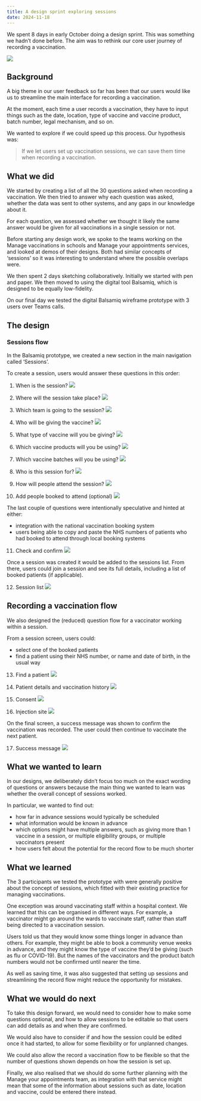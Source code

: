 ```yaml
---
title: A design sprint exploring sessions
date: 2024-11-18
---
```


We spent 8 days in early October doing a design sprint. This was something we hadn’t done before. The aim was to rethink our core user journey of recording a vaccination.

![](ootaakntc9jrfw429c2xm1igwe4u.png)

## Background

A big theme in our user feedback so far has been that our users would like us to streamline the main interface for recording a vaccination.

At the moment, each time a user records a vaccination, they have to input things such as the date, location, type of vaccine and vaccine product, batch number, legal mechanism, and so on.

We wanted to explore if we could speed up this process. Our hypothesis was:

> If we let users set up vaccination sessions, we can save them time when recording a vaccination.

## What we did

We started by creating a list of all the 30 questions asked when recording a vaccination. We then tried to answer why each question was asked, whether the data was sent to other systems, and any gaps in our knowledge about it.

For each question, we assessed whether we thought it likely the same answer would be given for all vaccinations in a single session or not.

Before starting any design work, we spoke to the teams working on the Manage vaccinations in schools and Manage your appointments services, and looked at demos of their designs. Both had similar concepts of ‘sessions’ so it was interesting to understand where the possible overlaps were.

We then spent 2 days sketching collaboratively. Initially we started with pen and paper. We then moved to using the digital tool Balsamiq, which is designed to be equally low-fidelity.

On our final day we tested the digital Balsamiq wireframe prototype with 3 users over Teams calls.

## The design

### Sessions flow

In the Balsamiq prototype, we created a new section in the main navigation called ‘Sessions’.

To create a session, users would answer these questions in this order:

1. When is the session?
   ![](gwrjadpaf9sktxwiq9f4b602tm6g.png)

2. Where will the session take place?
   ![](fzrh65xmn12ydz32nvd4ybs1rnhf.png)

3. Which team is going to the session?
   ![](11u9mm7nv0u280o4loywslmt1nir.png)

4. Who will be giving the vaccine?
   ![](hurpu5ze2hlewk28kcgn6bwt045q.png)

5. What type of vaccine will you be giving?
   ![](9l5iidn2lft7g9z0wdn1dob4p97e.png)

6. Which vaccine products will you be using?
   ![](fhwiaivewj5tz4m1bop6h6r5rr10.png)

7. Which vaccine batches will you be using?
   ![](f39fvvop753khx0syoe33xnga56w.png)

8. Who is this session for?
   ![](9ii0qi7z88qx4429usyc0gcnbv60.png)

9. How will people attend the session?
   ![](i4b19aqjka5tgk3i2c812ymfa32n.png)

10. Add people booked to attend (optional)
    ![](5supxcv0rs2i6sqolrhr0vr51yj4.png)

The last couple of questions were intentionally speculative and hinted at either:

- integration with the national vaccination booking system
- users being able to copy and paste the NHS numbers of patients who had booked to attend through local booking systems

11. Check and confirm
    ![](23l3sq09xfafcihu39brdkgr97i1.png)

Once a session was created it would be added to the sessions list. From there, users could join a session and see its full details, including a list of booked patients (if applicable).

12. Session list
    ![](qex91l0qn9kb3buu0av8ur3jlik9.png)

## Recording a vaccination flow

We also designed the (reduced) question flow for a vaccinator working within a session.

From a session screen, users could:

- select one of the booked patients
- find a patient using their NHS number, or name and date of birth, in the usual way

13. Find a patient
    ![](bsy9fq6m5xzitf1d5fn893i66qou.png)

14. Patient details and vaccination history
    ![](v43jqi383zcl7cs1ihn0pjloegsk.png)

15. Consent
    ![](mz0a6f1cekppqndt6vtvjpyu4qla.png)

16. Injection site
    ![](dcnx5f64q4g6e3k2i637smlq4r6s.png)

On the final screen, a success message was shown to confirm the vaccination was recorded. The user could then continue to vaccinate the next patient.

17. Success message
    ![](wfvbxd24dq284yj3e2pwwieibusi.png)

## What we wanted to learn

In our designs, we deliberately didn’t focus too much on the exact wording of questions or answers because the main thing we wanted to learn was whether the overall concept of sessions worked.

In particular, we wanted to find out:

- how far in advance sessions would typically be scheduled
- what information would be known in advance
- which options might have multiple answers, such as giving more than 1 vaccine in a session, or multiple eligibility groups, or multiple vaccinators present
- how users felt about the potential for the record flow to be much shorter

## What we learned

The 3 participants we tested the prototype with were generally positive about the concept of sessions, which fitted with their existing practice for managing vaccinations.

One exception was around vaccinating staff within a hospital context. We learned that this can be organised in different ways. For example, a vaccinator might go around the wards to vaccinate staff, rather than staff being directed to a vaccination session.

Users told us that they would know some things longer in advance than others. For example, they might be able to book a community venue weeks in advance, and they might know the type of vaccine they’d be giving (such as flu or COVID-19). But the names of the vaccinators and the product batch numbers would not be confirmed until nearer the time.

As well as saving time, it was also suggested that setting up sessions and streamlining the record flow might reduce the opportunity for mistakes.

## What we would do next

To take this design forward, we would need to consider how to make some questions optional, and how to allow sessions to be editable so that users can add details as and when they are confirmed.

We would also have to consider if and how the session could be edited once it had started, to allow for some flexibility or for unplanned changes.

We could also allow the record a vaccination flow to be flexible so that the number of questions shown depends on how the session is set up.

Finally, we also realised that we should do some further planning with the Manage your appointments team, as integration with that service might mean that some of the information about sessions such as date, location and vaccine, could be entered there instead.
